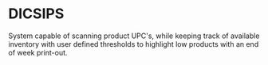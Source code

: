 # DICSIPS
System capable of scanning product UPC's, while keeping track of available inventory with user defined thresholds to highlight low products with an end of week print-out.
